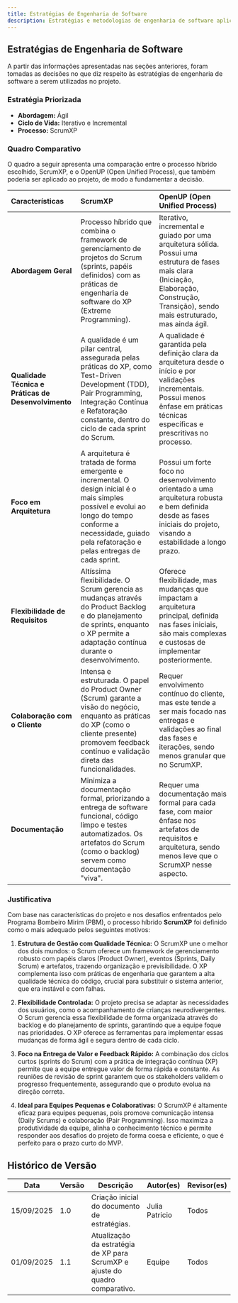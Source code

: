 ```yaml
---
title: Estratégias de Engenharia de Software
description: Estratégias e metodologias de engenharia de software aplicadas no projeto PPBM.
---
```


## Estratégias de Engenharia de Software

A partir das informações apresentadas nas seções anteriores, foram tomadas as decisões no que diz respeito às estratégias de engenharia de software a serem utilizadas no projeto.

### Estratégia Priorizada

* **Abordagem:** Ágil
* **Ciclo de Vida:** Iterativo e Incremental
* **Processo:** ScrumXP

### Quadro Comparativo

O quadro a seguir apresenta uma comparação entre o processo híbrido escolhido, ScrumXP, e o OpenUP (Open Unified Process), que também poderia ser aplicado ao projeto, de modo a fundamentar a decisão.

| Características                                     | ScrumXP                                                                                                                                                                                                          | OpenUP (Open Unified Process)                                                                                                                                                                |
| :-------------------------------------------------- | :--------------------------------------------------------------------------------------------------------------------------------------------------------------------------------------------------------------- | :------------------------------------------------------------------------------------------------------------------------------------------------------------------------------------------- |
| **Abordagem Geral**                                 | Processo híbrido que combina o framework de gerenciamento de projetos do Scrum (sprints, papéis definidos) com as práticas de engenharia de software do XP (Extreme Programming).                                | Iterativo, incremental e guiado por uma arquitetura sólida. Possui uma estrutura de fases mais clara (Iniciação, Elaboração, Construção, Transição), sendo mais estruturado, mas ainda ágil. |
| **Qualidade Técnica e Práticas de Desenvolvimento** | A qualidade é um pilar central, assegurada pelas práticas do XP, como Test-Driven Development (TDD), Pair Programming, Integração Contínua e Refatoração constante, dentro do ciclo de cada sprint do Scrum.     | A qualidade é garantida pela definição clara da arquitetura desde o início e por validações incrementais. Possui menos ênfase em práticas técnicas específicas e prescritivas no processo.   |
| **Foco em Arquitetura**                             | A arquitetura é tratada de forma emergente e incremental. O design inicial é o mais simples possível e evolui ao longo do tempo conforme a necessidade, guiado pela refatoração e pelas entregas de cada sprint. | Possui um forte foco no desenvolvimento orientado a uma arquitetura robusta e bem definida desde as fases iniciais do projeto, visando a estabilidade a longo prazo.                         |
| **Flexibilidade de Requisitos**                     | Altíssima flexibilidade. O Scrum gerencia as mudanças através do Product Backlog e do planejamento de sprints, enquanto o XP permite a adaptação contínua durante o desenvolvimento.                             | Oferece flexibilidade, mas mudanças que impactam a arquitetura principal, definida nas fases iniciais, são mais complexas e custosas de implementar posteriormente.                          |
| **Colaboração com o Cliente**                       | Intensa e estruturada. O papel do Product Owner (Scrum) garante a visão do negócio, enquanto as práticas do XP (como o cliente presente) promovem feedback contínuo e validação direta das funcionalidades.      | Requer envolvimento contínuo do cliente, mas este tende a ser mais focado nas entregas e validações ao final das fases e iterações, sendo menos granular que no ScrumXP.                     |
| **Documentação**                                    | Minimiza a documentação formal, priorizando a entrega de software funcional, código limpo e testes automatizados. Os artefatos do Scrum (como o backlog) servem como documentação "viva".                        | Requer uma documentação mais formal para cada fase, com maior ênfase nos artefatos de requisitos e arquitetura, sendo menos leve que o ScrumXP nesse aspecto.                                |

### Justificativa

Com base nas características do projeto e nos desafios enfrentados pelo Programa Bombeiro Mirim (PBM), o processo híbrido **ScrumXP** foi definido como o mais adequado pelos seguintes motivos:

1.  **Estrutura de Gestão com Qualidade Técnica:** O ScrumXP une o melhor dos dois mundos: o Scrum oferece um framework de gerenciamento robusto com papéis claros (Product Owner), eventos (Sprints, Daily Scrum) e artefatos, trazendo organização e previsibilidade. O XP complementa isso com práticas de engenharia que garantem a alta qualidade técnica do código, crucial para substituir o sistema anterior, que era instável e com falhas.

2.  **Flexibilidade Controlada:** O projeto precisa se adaptar às necessidades dos usuários, como o acompanhamento de crianças neurodivergentes. O Scrum gerencia essa flexibilidade de forma organizada através do backlog e do planejamento de sprints, garantindo que a equipe foque nas prioridades. O XP oferece as ferramentas para implementar essas mudanças de forma ágil e segura dentro de cada ciclo.

3.  **Foco na Entrega de Valor e Feedback Rápido:** A combinação dos ciclos curtos (sprints do Scrum) com a prática de integração contínua (XP) permite que a equipe entregue valor de forma rápida e constante. As reuniões de revisão de sprint garantem que os stakeholders validem o progresso frequentemente, assegurando que o produto evolua na direção correta.

4.  **Ideal para Equipes Pequenas e Colaborativas:** O ScrumXP é altamente eficaz para equipes pequenas, pois promove comunicação intensa (Daily Scrums) e colaboração (Pair Programming). Isso maximiza a produtividade da equipe, alinha o conhecimento técnico e permite responder aos desafios do projeto de forma coesa e eficiente, o que é perfeito para o prazo curto do MVP.

## Histórico de Versão

| Data       | Versão | Descrição                                                                    | Autor(es)      | Revisor(es) |
| ---------- | ------ | ---------------------------------------------------------------------------- | -------------- | ----------- |
| 15/09/2025 | 1.0    | Criação inicial do documento de estratégias.                                 | Julia Patricio | Todos       |
| 01/09/2025 | 1.1    | Atualização da estratégia de XP para ScrumXP e ajuste do quadro comparativo. | Equipe         | Todos       |